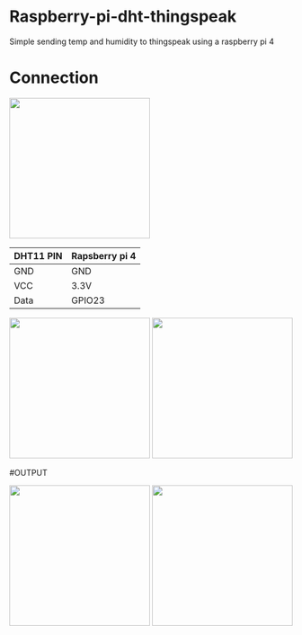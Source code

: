 # Raspberry-pi-dht-thingspeak
Simple sending temp and humidity to thingspeak using a raspberry pi 4

# Connection
<img src="https://user-images.githubusercontent.com/42109589/229079465-287a4451-4a5c-4ff8-853d-c78def1b36f3.png" width="250" height="250" />


| DHT11 PIN     | Rapsberry pi 4 |
| ------------- | -------------  |
| GND           | GND            |
| VCC           | 3.3V           |
| Data          | GPIO23         |

<img src="https://user-images.githubusercontent.com/42109589/229080009-b9c47654-67e1-4d36-801e-e687c01bcca2.png" width="250" height="250" />

<img src="https://user-images.githubusercontent.com/42109589/229080134-89617fff-c4fc-42ed-a698-daf99f6141d9.png" width="250" height="250" />
 
#OUTPUT

<img src="https://user-images.githubusercontent.com/42109589/229080247-b1fce9c7-b95b-4f94-a932-2b32b9638b52.png" width="250" height="250" />


<img src="https://user-images.githubusercontent.com/42109589/229080304-1f99fed4-4768-4a2d-9341-5e05477a6127.png" width="250" height="250" />

 
 



